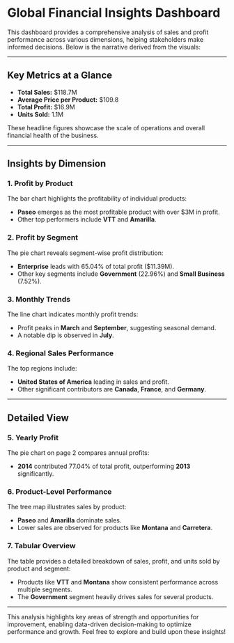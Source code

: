 # Global Financial Insights Dashboard

This dashboard provides a comprehensive analysis of sales and profit performance across various dimensions, helping stakeholders make informed decisions. Below is the narrative derived from the visuals:

---

## Key Metrics at a Glance
- **Total Sales:** $118.7M
- **Average Price per Product:** $109.8
- **Total Profit:** $16.9M
- **Units Sold:** 1.1M

These headline figures showcase the scale of operations and overall financial health of the business.

---

## Insights by Dimension

### 1. Profit by Product
The bar chart highlights the profitability of individual products:

- **Paseo** emerges as the most profitable product with over $3M in profit.
- Other top performers include **VTT** and **Amarilla**.

### 2. Profit by Segment
The pie chart reveals segment-wise profit distribution:

- **Enterprise** leads with 65.04% of total profit ($11.39M).
- Other key segments include **Government** (22.96%) and **Small Business** (7.52%).

### 3. Monthly Trends
The line chart indicates monthly profit trends:

- Profit peaks in **March** and **September**, suggesting seasonal demand.
- A notable dip is observed in **July**.

### 4. Regional Sales Performance
The top regions include:

- **United States of America** leading in sales and profit.
- Other significant contributors are **Canada**, **France**, and **Germany**.

---

## Detailed View

### 5. Yearly Profit
The pie chart on page 2 compares annual profits:

- **2014** contributed 77.04% of total profit, outperforming **2013** significantly.

### 6. Product-Level Performance
The tree map illustrates sales by product:

- **Paseo** and **Amarilla** dominate sales.
- Lower sales are observed for products like **Montana** and **Carretera**.

### 7. Tabular Overview
The table provides a detailed breakdown of sales, profit, and units sold by product and segment:

- Products like **VTT** and **Montana** show consistent performance across multiple segments.
- The **Government** segment heavily drives sales for several products.

---

This analysis highlights key areas of strength and opportunities for improvement, enabling data-driven decision-making to optimize performance and growth. Feel free to explore and build upon these insights!

